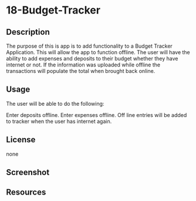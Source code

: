 # 18-Budget-Tracker

  ## Description
  The purpose of this is app is to add functionality to a Budget Tracker Application. This will allow the app to function offline. The user will have the ability to add expenses and deposits to their budget whether they have internet or not. If the information was uploaded while offline the transactions will populate the total when brought back online. 

  ## Usage
The user will be able to do the following:

Enter deposits offline.
Enter expenses offline.
Off line entries will be added to tracker when the user has internet again.

  ## License
none

  ## Screenshot

  ## Resources